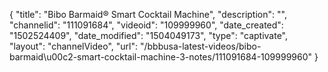 {
    "title": "Bibo Barmaid&reg; Smart Cocktail Machine",
    "description": "",
    "channelid": "111091684",
    "videoid": "109999960",
    "date_created": "1502524409",
    "date_modified": "1504049173",
    "type": "captivate",
    "layout": "channelVideo",
    "url": "\/bbbusa-latest-videos\/bibo-barmaid\u00c2-smart-cocktail-machine-3-notes\/111091684-109999960"
}